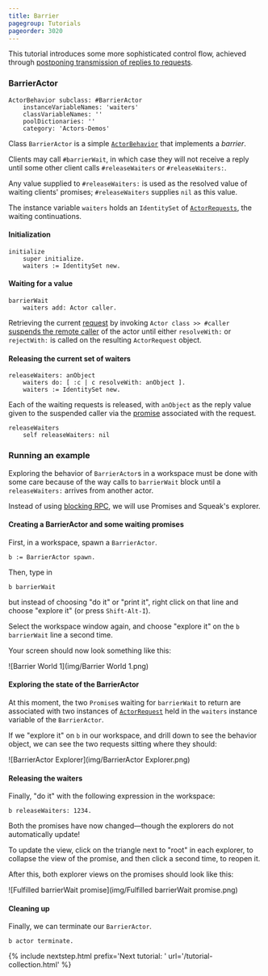 ```yaml
---
title: Barrier
pagegroup: Tutorials
pageorder: 3020
---
```


This tutorial introduces some more sophisticated control flow,
achieved through
[postponing transmission of replies to requests](behaviors.html#suspending-the-caller).

### BarrierActor

```smalltalk
ActorBehavior subclass: #BarrierActor
    instanceVariableNames: 'waiters'
    classVariableNames: ''
    poolDictionaries: ''
    category: 'Actors-Demos'
```

Class `BarrierActor` is a simple [`ActorBehavior`](behaviors.html)
that implements a *barrier*.

Clients may call `#barrierWait`, in which case they will not receive a
reply until some other client calls `#releaseWaiters` or
`#releaseWaiters:`.

Any value supplied to `#releaseWaiters:` is used as the resolved value
of waiting clients' promises; `#releaseWaiters` supplies `nil` as this
value.

The instance variable `waiters` holds an `IdentitySet` of
[`ActorRequests`](requests.html), the waiting continuations.

#### Initialization

```smalltalk
initialize
    super initialize.
    waiters := IdentitySet new.
```

#### Waiting for a value

```smalltalk
barrierWait
    waiters add: Actor caller.
```

Retrieving the current [request](requests.html) by invoking `Actor
class >> #caller`
[suspends the remote caller](behaviors.html#suspending-the-caller) of
the actor until either `resolveWith:` or `rejectWith:` is called on
the resulting `ActorRequest` object.

#### Releasing the current set of waiters

```smalltalk
releaseWaiters: anObject
    waiters do: [ :c | c resolveWith: anObject ].
    waiters := IdentitySet new.
```

Each of the waiting requests is released, with `anObject` as the reply
value given to the suspended caller via the [promise](promises.html)
associated with the request.

```smalltalk
releaseWaiters
    self releaseWaiters: nil
```

### Running an example

Exploring the behavior of `BarrierActor`s in a workspace must be done
with some care because of the way calls to `barrierWait` block until a
`releaseWaiters:` arrives from another actor.

Instead of using [blocking RPC](proxies.html#blocking-rpc), we will
use Promises and Squeak's explorer.

#### Creating a BarrierActor and some waiting promises

First, in a workspace, spawn a `BarrierActor`.

```smalltalk
b := BarrierActor spawn.
```

Then, type in

```smalltalk
b barrierWait
```

but instead of choosing "do it" or "print it", right click on that
line and choose "explore it" (or press `Shift-Alt-I`).

Select the workspace window again, and choose "explore it" on the `b
barrierWait` line a second time.

Your screen should now look something like this:

![Barrier World 1](img/Barrier World 1.png)

#### Exploring the state of the BarrierActor

At this moment, the two `Promise`s waiting for `barrierWait` to return
are associated with two instances of [`ActorRequest`](requests.html)
held in the `waiters` instance variable of the `BarrierActor`.

If we "explore it" on `b` in our workspace, and drill down to see the
behavior object, we can see the two requests sitting where they
should:

![BarrierActor Explorer](img/BarrierActor Explorer.png)

#### Releasing the waiters

Finally, "do it" with the following expression in the workspace:

```smalltalk
b releaseWaiters: 1234.
```

Both the promises have now changed—though the explorers do not
automatically update!

To update the view, click on the triangle next to "root" in each
explorer, to collapse the view of the promise, and then click a second
time, to reopen it.

After this, both explorer views on the promises should look like this:

![Fulfilled barrierWait promise](img/Fulfilled barrierWait promise.png)

#### Cleaning up

Finally, we can terminate our `BarrierActor`.

```smalltalk
b actor terminate.
```

{% include nextstep.html prefix='Next tutorial: ' url='/tutorial-collection.html' %}
